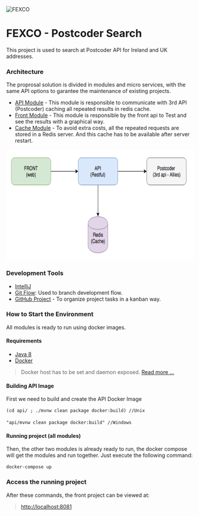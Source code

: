 <img src="https://s3videos.travelmole.tv/mailtmtvupload/Quarter4_2013/Roger_mechri_v1.jpg" height="100" alt="FEXCO">

# FEXCO - Postcoder Search

This project is used to search at Postcoder API for Ireland and UK addresses.

### Architecture

The proprosal solution is divided in modules and micro services, with the same API options to garantee the maintenance of existing projects.

 - [API Module](api/README.md) - This module is responsible to communicate with 3rd API (Postcoder) caching all repeated results in redis cache.
 - [Front Module](front/README.md)  - This module is responsible by the front api to Test and see the results with a graphical way.
 - [Cache Module](redis/README.md)  - To avoid extra costs, all the repeated requests are stored in a Redis server. And this cache has to be available after server restart.

<img align="center" src="readme-files/main-flow.png" height="300" alt="Architecture-img">

### Development Tools

- [IntelliJ](https://www.jetbrains.com/idea/)
- [Git Flow](https://danielkummer.github.io/git-flow-cheatsheet/index.html): Used to branch development flow.
- [GitHub Project](https://github.com/tuliocastro/postcode-fexco/projects) - To organize project tasks in a kanban way.

### How to Start the Environment
All modules is ready to run using docker images.

#### Requirements
- [Java 8](JAVA_8)
- [Docker](DOCKER)

> Docker host has to be set and daemon exposed. [Read more ...](DOCKER_DAEMON_READ_MORE)


#### Building API Image

First we need to build and create the API Docker Image

    (cd api/ ; ./mvnw clean package docker:build) //Unix
    
    "api/mvnw clean package docker:build" //Windows
    
    
#### Running project (all modules)
Then, the other two modules is already ready to run, the docker compose will get the modules and run together. Just execute the following command:

    docker-compose up


### Access the running project

After these commands, the front project can be viewed at:

> [http://localhost:8081](http://localhost:8081)
    

[FRONT_MODULE]: front/README.md
[CACHE_MODULE]: cache/README.md
[JAVA_8]: http://www.oracle.com/technetwork/java/javase/downloads/index.html
[DOCKER]: https://docs.docker.com/engine/installation/
[DOCKER_DAEMON_READ_MORE]: https://docs.docker.com/engine/reference/commandline/dockerd/#bind-docker-to-another-hostport-or-a-unix-socket
